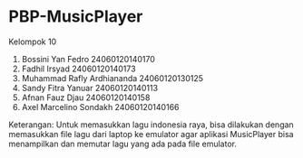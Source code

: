 # PBP-MusicPlayer



Kelompok 10
1. Bossini Yan Fedro  			    24060120140170
2. Fadhil Irsyad  			        24060120140173
3. Muhammad Rafly Ardhiananda  	24060120130125
4. Sandy Fitra Yanuar 			    24060120140113
5. Afnan Fauz Djau  			      24060120140158
6. Axel Marcelino Sondakh	      24060120140166


Keterangan:
Untuk memasukkan lagu indonesia raya, bisa dilakukan dengan  
memasukkan file lagu dari laptop ke emulator agar aplikasi MusicPlayer bisa menampilkan dan memutar lagu yang ada pada file emulator.
